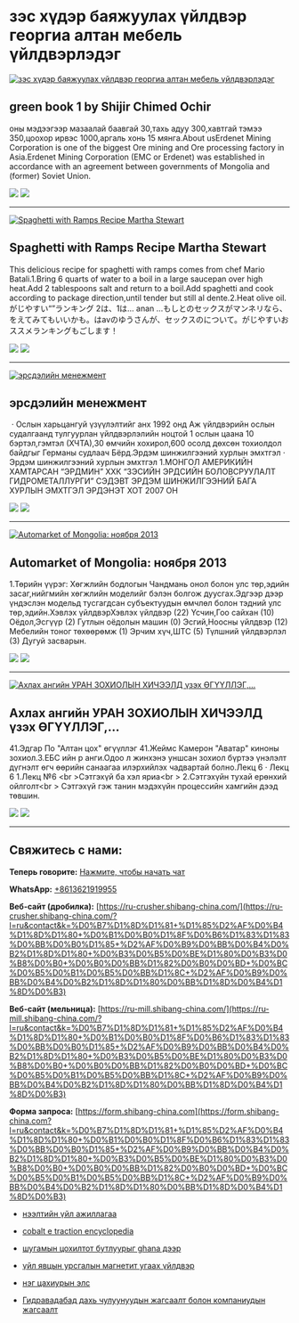 # зэс хүдэр баяжуулах үйлдвэр георгиа алтан мебель үйлдвэрлэдэг

<a href="https://swt.shibang-china.com/?l=ru&img&k=%D0%B7%D1%8D%D1%81+%D1%85%D2%AF%D0%B4%D1%8D%D1%80+%D0%B1%D0%B0%D1%8F%D0%B6%D1%83%D1%83%D0%BB%D0%B0%D1%85+%D2%AF%D0%B9%D0%BB%D0%B4%D0%B2%D1%8D%D1%80+%D0%B3%D0%B5%D0%BE%D1%80%D0%B3%D0%B8%D0%B0+%D0%B0%D0%BB%D1%82%D0%B0%D0%BD+%D0%BC%D0%B5%D0%B1%D0%B5%D0%BB%D1%8C+%D2%AF%D0%B9%D0%BB%D0%B4%D0%B2%D1%8D%D1%80%D0%BB%D1%8D%D0%B4%D1%8D%D0%B3" target="_blank">![зэс хүдэр баяжуулах үйлдвэр георгиа алтан мебель үйлдвэрлэдэг](http://static.shibang-china.com/all-800x300/231.jpg)</a>

## green book 1 by Shijir Chimed Ochir
оны мэдээгээр мазаалай баавгай 30,тахь адуу 300,хавтгай тэмээ 350,цоохор ирвэс 1000,аргаль хонь 15 мянга.About usErdenet Mining Corporation is one of the biggest Ore mining and Ore processing factory in Asia.Erdenet Mining Corporation (EMC or Erdenet) was established in accordance with an agreement between governments of Mongolia and (former) Soviet Union.


<a href="https://whatsapp.shibangsoft.com/WhatsApp.php" target="_blank" title="WhatsApp">![](http://static.shibang-china.com/icon/whatsapp.png)</a> <a href="https://swt.shibang-china.com/?l=ru&icon&k=%D0%B7%D1%8D%D1%81+%D1%85%D2%AF%D0%B4%D1%8D%D1%80+%D0%B1%D0%B0%D1%8F%D0%B6%D1%83%D1%83%D0%BB%D0%B0%D1%85+%D2%AF%D0%B9%D0%BB%D0%B4%D0%B2%D1%8D%D1%80+%D0%B3%D0%B5%D0%BE%D1%80%D0%B3%D0%B8%D0%B0+%D0%B0%D0%BB%D1%82%D0%B0%D0%BD+%D0%BC%D0%B5%D0%B1%D0%B5%D0%BB%D1%8C+%D2%AF%D0%B9%D0%BB%D0%B4%D0%B2%D1%8D%D1%80%D0%BB%D1%8D%D0%B4%D1%8D%D0%B3" target="_blank">![](http://static.shibang-china.com/icon/chat-ru.png)</a>

---

<a href="https://swt.shibang-china.com/?l=ru&img&k=%D0%B7%D1%8D%D1%81+%D1%85%D2%AF%D0%B4%D1%8D%D1%80+%D0%B1%D0%B0%D1%8F%D0%B6%D1%83%D1%83%D0%BB%D0%B0%D1%85+%D2%AF%D0%B9%D0%BB%D0%B4%D0%B2%D1%8D%D1%80+%D0%B3%D0%B5%D0%BE%D1%80%D0%B3%D0%B8%D0%B0+%D0%B0%D0%BB%D1%82%D0%B0%D0%BD+%D0%BC%D0%B5%D0%B1%D0%B5%D0%BB%D1%8C+%D2%AF%D0%B9%D0%BB%D0%B4%D0%B2%D1%8D%D1%80%D0%BB%D1%8D%D0%B4%D1%8D%D0%B3" target="_blank">![Spaghetti with Ramps Recipe Martha Stewart](http://static.shibang-china.com/all-800x300/140.jpg)</a>

## Spaghetti with Ramps Recipe Martha Stewart
This delicious recipe for spaghetti with ramps comes from chef Mario Batali.1.Bring 6 quarts of water to a boil in a large saucepan over high heat.Add 2 tablespoons salt and return to a boil.Add spaghetti and cook according to package direction,until tender but still al dente.2.Heat olive oil.がじやすい“”ランキング 2は、1は… anan …もしとのセックスがマンネリなら、をえてみてもいいかも。はavのゆうさんが、セックスのについて。がじやすいおススメランキングもごします！


<a href="https://whatsapp.shibangsoft.com/WhatsApp.php" target="_blank" title="WhatsApp">![](http://static.shibang-china.com/icon/whatsapp.png)</a> <a href="https://swt.shibang-china.com/?l=ru&icon&k=%D0%B7%D1%8D%D1%81+%D1%85%D2%AF%D0%B4%D1%8D%D1%80+%D0%B1%D0%B0%D1%8F%D0%B6%D1%83%D1%83%D0%BB%D0%B0%D1%85+%D2%AF%D0%B9%D0%BB%D0%B4%D0%B2%D1%8D%D1%80+%D0%B3%D0%B5%D0%BE%D1%80%D0%B3%D0%B8%D0%B0+%D0%B0%D0%BB%D1%82%D0%B0%D0%BD+%D0%BC%D0%B5%D0%B1%D0%B5%D0%BB%D1%8C+%D2%AF%D0%B9%D0%BB%D0%B4%D0%B2%D1%8D%D1%80%D0%BB%D1%8D%D0%B4%D1%8D%D0%B3" target="_blank">![](http://static.shibang-china.com/icon/chat-ru.png)</a>

---

<a href="https://swt.shibang-china.com/?l=ru&img&k=%D0%B7%D1%8D%D1%81+%D1%85%D2%AF%D0%B4%D1%8D%D1%80+%D0%B1%D0%B0%D1%8F%D0%B6%D1%83%D1%83%D0%BB%D0%B0%D1%85+%D2%AF%D0%B9%D0%BB%D0%B4%D0%B2%D1%8D%D1%80+%D0%B3%D0%B5%D0%BE%D1%80%D0%B3%D0%B8%D0%B0+%D0%B0%D0%BB%D1%82%D0%B0%D0%BD+%D0%BC%D0%B5%D0%B1%D0%B5%D0%BB%D1%8C+%D2%AF%D0%B9%D0%BB%D0%B4%D0%B2%D1%8D%D1%80%D0%BB%D1%8D%D0%B4%D1%8D%D0%B3" target="_blank">![эрсдэлийн менежмент](http://static.shibang-china.com/all-800x300/294.jpg)</a>

## эрсдэлийн менежмент
&nbsp;&#0183;&#32;Ослын харьцангуй үзүүлэлтийг анх 1992 онд Аж үйлдвэрийн ослын судалгаанд тулгуурлан үйлдвэрлэлийн ноцтой 1 ослын цаана 10 бэртэл,гэмтэл (ХЧТА),30 өмчийн хохирол,600 осолд дөхсөн тохиолдол байдгыг Германы судлаач Бёрд.Эрдэм шинжилгээний хурлын эмхтгэл&nbsp;&#0183;&#32;Эрдэм шинжилгээний хурлын эмхтгэл 1.МОНГОЛ АМЕРИКИЙН ХАМТАРСАН “ЭРДМИН” ХХК “ЗЭСИЙН ЭРДСИЙН БОЛОВСРУУЛАЛТ ГИДРОМЕТАЛЛУРГИ” СЭДЭВТ ЭРДЭМ ШИНЖИЛГЭЭНИЙ БАГА ХУРЛЫН ЭМХТГЭЛ ЭРДЭНЭТ ХОТ 2007 ОН


<a href="https://whatsapp.shibangsoft.com/WhatsApp.php" target="_blank" title="WhatsApp">![](http://static.shibang-china.com/icon/whatsapp.png)</a> <a href="https://swt.shibang-china.com/?l=ru&icon&k=%D0%B7%D1%8D%D1%81+%D1%85%D2%AF%D0%B4%D1%8D%D1%80+%D0%B1%D0%B0%D1%8F%D0%B6%D1%83%D1%83%D0%BB%D0%B0%D1%85+%D2%AF%D0%B9%D0%BB%D0%B4%D0%B2%D1%8D%D1%80+%D0%B3%D0%B5%D0%BE%D1%80%D0%B3%D0%B8%D0%B0+%D0%B0%D0%BB%D1%82%D0%B0%D0%BD+%D0%BC%D0%B5%D0%B1%D0%B5%D0%BB%D1%8C+%D2%AF%D0%B9%D0%BB%D0%B4%D0%B2%D1%8D%D1%80%D0%BB%D1%8D%D0%B4%D1%8D%D0%B3" target="_blank">![](http://static.shibang-china.com/icon/chat-ru.png)</a>

---

<a href="https://swt.shibang-china.com/?l=ru&img&k=%D0%B7%D1%8D%D1%81+%D1%85%D2%AF%D0%B4%D1%8D%D1%80+%D0%B1%D0%B0%D1%8F%D0%B6%D1%83%D1%83%D0%BB%D0%B0%D1%85+%D2%AF%D0%B9%D0%BB%D0%B4%D0%B2%D1%8D%D1%80+%D0%B3%D0%B5%D0%BE%D1%80%D0%B3%D0%B8%D0%B0+%D0%B0%D0%BB%D1%82%D0%B0%D0%BD+%D0%BC%D0%B5%D0%B1%D0%B5%D0%BB%D1%8C+%D2%AF%D0%B9%D0%BB%D0%B4%D0%B2%D1%8D%D1%80%D0%BB%D1%8D%D0%B4%D1%8D%D0%B3" target="_blank">![Automarket of Mongolia: ноября 2013](http://static.shibang-china.com/all-800x300/81.jpg)</a>

## Automarket of Mongolia: ноября 2013
1.Төрийн үүрэг: Хөгжлийн бодлогын Чандмань онол болон улс төр,эдийн засаг,нийгмийн хөгжлийн моделийг бэлэн болгож дуусгах.Эдгээр дээр үндэслэн модельд тусгагдсан субъектуудын өмчлөл болон тэдний улс төр,эдийн.Хэвлэх үйлдвэрХэвлэх үйлдвэр (22) Үсчин,Гоо сайхан (10) Оёдол,Эсгүүр (2) Гутлын оёдолын машин (0) Эсгий,Ноосны үйлдвэр (12) Мебелийн тоног төхөөрөмж (1) Эрчим хүч,ШТС (5) Түлшний үйлдвэрлэл (3) Дугуй засварын.


<a href="https://whatsapp.shibangsoft.com/WhatsApp.php" target="_blank" title="WhatsApp">![](http://static.shibang-china.com/icon/whatsapp.png)</a> <a href="https://swt.shibang-china.com/?l=ru&icon&k=%D0%B7%D1%8D%D1%81+%D1%85%D2%AF%D0%B4%D1%8D%D1%80+%D0%B1%D0%B0%D1%8F%D0%B6%D1%83%D1%83%D0%BB%D0%B0%D1%85+%D2%AF%D0%B9%D0%BB%D0%B4%D0%B2%D1%8D%D1%80+%D0%B3%D0%B5%D0%BE%D1%80%D0%B3%D0%B8%D0%B0+%D0%B0%D0%BB%D1%82%D0%B0%D0%BD+%D0%BC%D0%B5%D0%B1%D0%B5%D0%BB%D1%8C+%D2%AF%D0%B9%D0%BB%D0%B4%D0%B2%D1%8D%D1%80%D0%BB%D1%8D%D0%B4%D1%8D%D0%B3" target="_blank">![](http://static.shibang-china.com/icon/chat-ru.png)</a>

---

<a href="https://swt.shibang-china.com/?l=ru&img&k=%D0%B7%D1%8D%D1%81+%D1%85%D2%AF%D0%B4%D1%8D%D1%80+%D0%B1%D0%B0%D1%8F%D0%B6%D1%83%D1%83%D0%BB%D0%B0%D1%85+%D2%AF%D0%B9%D0%BB%D0%B4%D0%B2%D1%8D%D1%80+%D0%B3%D0%B5%D0%BE%D1%80%D0%B3%D0%B8%D0%B0+%D0%B0%D0%BB%D1%82%D0%B0%D0%BD+%D0%BC%D0%B5%D0%B1%D0%B5%D0%BB%D1%8C+%D2%AF%D0%B9%D0%BB%D0%B4%D0%B2%D1%8D%D1%80%D0%BB%D1%8D%D0%B4%D1%8D%D0%B3" target="_blank">![Ахлах ангийн УРАН ЗОХИОЛЫН ХИЧЭЭЛД үзэх ӨГҮҮЛЛЭГ,…](http://static.shibang-china.com/all-800x300/840.jpg)</a>

## Ахлах ангийн УРАН ЗОХИОЛЫН ХИЧЭЭЛД үзэх ӨГҮҮЛЛЭГ,…
41.Эдгар По &quot;Алтан цох&quot; өгүүллэг 41.Жеймс Камерон &quot;Аватар&quot; киноны зохиол.3.ЕБС ийн р анги.Одоо л жинхэнэ уншсан зохиол бүртээ үнэлэлт дүгнэлт өгч өөрийн санаагаа илэрхийлэх чадвартай болно.Лекц 6&nbsp;&#0183;&#32;Лекц 6 1.Лекц №6 &lt;br &gt;Сэтгэхүй ба хэл яриа&lt;br &gt; 2.Сэтгэхүйн тухай ерөнхий ойлголт&lt;br &gt; Сэтгэхүй гэж танин мэдэхүйн процессийн хамгийн дээд төвшин.


<a href="https://whatsapp.shibangsoft.com/WhatsApp.php" target="_blank" title="WhatsApp">![](http://static.shibang-china.com/icon/whatsapp.png)</a> <a href="https://swt.shibang-china.com/?l=ru&icon&k=%D0%B7%D1%8D%D1%81+%D1%85%D2%AF%D0%B4%D1%8D%D1%80+%D0%B1%D0%B0%D1%8F%D0%B6%D1%83%D1%83%D0%BB%D0%B0%D1%85+%D2%AF%D0%B9%D0%BB%D0%B4%D0%B2%D1%8D%D1%80+%D0%B3%D0%B5%D0%BE%D1%80%D0%B3%D0%B8%D0%B0+%D0%B0%D0%BB%D1%82%D0%B0%D0%BD+%D0%BC%D0%B5%D0%B1%D0%B5%D0%BB%D1%8C+%D2%AF%D0%B9%D0%BB%D0%B4%D0%B2%D1%8D%D1%80%D0%BB%D1%8D%D0%B4%D1%8D%D0%B3" target="_blank">![](http://static.shibang-china.com/icon/chat-ru.png)</a>

---
## Свяжитесь с нами:

**Теперь говорите:** [Нажмите, чтобы начать чат](https://swt.shibang-china.com?l=ru&contact&k=%D0%B7%D1%8D%D1%81+%D1%85%D2%AF%D0%B4%D1%8D%D1%80+%D0%B1%D0%B0%D1%8F%D0%B6%D1%83%D1%83%D0%BB%D0%B0%D1%85+%D2%AF%D0%B9%D0%BB%D0%B4%D0%B2%D1%8D%D1%80+%D0%B3%D0%B5%D0%BE%D1%80%D0%B3%D0%B8%D0%B0+%D0%B0%D0%BB%D1%82%D0%B0%D0%BD+%D0%BC%D0%B5%D0%B1%D0%B5%D0%BB%D1%8C+%D2%AF%D0%B9%D0%BB%D0%B4%D0%B2%D1%8D%D1%80%D0%BB%D1%8D%D0%B4%D1%8D%D0%B3)

**WhatsApp:**  [+8613621919955](https://whatsapp.shibangsoft.com/WhatsApp.php)

**Веб-сайт (дробилка):** [https://ru-crusher.shibang-china.com/](https://ru-crusher.shibang-china.com/?l=ru&contact&k=%D0%B7%D1%8D%D1%81+%D1%85%D2%AF%D0%B4%D1%8D%D1%80+%D0%B1%D0%B0%D1%8F%D0%B6%D1%83%D1%83%D0%BB%D0%B0%D1%85+%D2%AF%D0%B9%D0%BB%D0%B4%D0%B2%D1%8D%D1%80+%D0%B3%D0%B5%D0%BE%D1%80%D0%B3%D0%B8%D0%B0+%D0%B0%D0%BB%D1%82%D0%B0%D0%BD+%D0%BC%D0%B5%D0%B1%D0%B5%D0%BB%D1%8C+%D2%AF%D0%B9%D0%BB%D0%B4%D0%B2%D1%8D%D1%80%D0%BB%D1%8D%D0%B4%D1%8D%D0%B3)

**Веб-сайт (мельница):** [https://ru-mill.shibang-china.com/](https://ru-mill.shibang-china.com/?l=ru&contact&k=%D0%B7%D1%8D%D1%81+%D1%85%D2%AF%D0%B4%D1%8D%D1%80+%D0%B1%D0%B0%D1%8F%D0%B6%D1%83%D1%83%D0%BB%D0%B0%D1%85+%D2%AF%D0%B9%D0%BB%D0%B4%D0%B2%D1%8D%D1%80+%D0%B3%D0%B5%D0%BE%D1%80%D0%B3%D0%B8%D0%B0+%D0%B0%D0%BB%D1%82%D0%B0%D0%BD+%D0%BC%D0%B5%D0%B1%D0%B5%D0%BB%D1%8C+%D2%AF%D0%B9%D0%BB%D0%B4%D0%B2%D1%8D%D1%80%D0%BB%D1%8D%D0%B4%D1%8D%D0%B3)

**Форма запроса:** [https://form.shibang-china.com](https://form.shibang-china.com?l=ru&contact&k=%D0%B7%D1%8D%D1%81+%D1%85%D2%AF%D0%B4%D1%8D%D1%80+%D0%B1%D0%B0%D1%8F%D0%B6%D1%83%D1%83%D0%BB%D0%B0%D1%85+%D2%AF%D0%B9%D0%BB%D0%B4%D0%B2%D1%8D%D1%80+%D0%B3%D0%B5%D0%BE%D1%80%D0%B3%D0%B8%D0%B0+%D0%B0%D0%BB%D1%82%D0%B0%D0%BD+%D0%BC%D0%B5%D0%B1%D0%B5%D0%BB%D1%8C+%D2%AF%D0%B9%D0%BB%D0%B4%D0%B2%D1%8D%D1%80%D0%BB%D1%8D%D0%B4%D1%8D%D0%B3)

* [нээлтийн үйл ажиллагаа](../126/%D0%BD%D1%8D%D1%8D%D0%BB%D1%82%D0%B8%D0%B9%D0%BD%20%D2%AF%D0%B9%D0%BB%20%D0%B0%D0%B6%D0%B8%D0%BB%D0%BB%D0%B0%D0%B3%D0%B0%D0%B0.md)

* [cobalt e traction encyclopedia](../129/cobalt%20e%20traction%20encyclopedia.md)

* [шугамын цохилтот бутлуурыг ghana дээр](../127/%D1%88%D1%83%D0%B3%D0%B0%D0%BC%D1%8B%D0%BD%20%D1%86%D0%BE%D1%85%D0%B8%D0%BB%D1%82%D0%BE%D1%82%20%D0%B1%D1%83%D1%82%D0%BB%D1%83%D1%83%D1%80%D1%8B%D0%B3%20ghana%20%D0%B4%D1%8D%D1%8D%D1%80.md)

* [үйл явцын урсгалын магнетит угаах үйлдвэр](../130/%D2%AF%D0%B9%D0%BB%20%D1%8F%D0%B2%D1%86%D1%8B%D0%BD%20%D1%83%D1%80%D1%81%D0%B3%D0%B0%D0%BB%D1%8B%D0%BD%20%D0%BC%D0%B0%D0%B3%D0%BD%D0%B5%D1%82%D0%B8%D1%82%20%D1%83%D0%B3%D0%B0%D0%B0%D1%85%20%D2%AF%D0%B9%D0%BB%D0%B4%D0%B2%D1%8D%D1%80.md)

* [нэг цахиурын элс](../129/%D0%BD%D1%8D%D0%B3%20%D1%86%D0%B0%D1%85%D0%B8%D1%83%D1%80%D1%8B%D0%BD%20%D1%8D%D0%BB%D1%81.md)

* [Гидравадабад дахь чулуунуудын жагсаалт болон компаниудын жагсаалт](../128/%D0%93%D0%B8%D0%B4%D1%80%D0%B0%D0%B2%D0%B0%D0%B4%D0%B0%D0%B1%D0%B0%D0%B4%20%D0%B4%D0%B0%D1%85%D1%8C%20%D1%87%D1%83%D0%BB%D1%83%D1%83%D0%BD%D1%83%D1%83%D0%B4%D1%8B%D0%BD%20%D0%B6%D0%B0%D0%B3%D1%81%D0%B0%D0%B0%D0%BB%D1%82%20%D0%B1%D0%BE%D0%BB%D0%BE%D0%BD%20%D0%BA%D0%BE%D0%BC%D0%BF%D0%B0%D0%BD%D0%B8%D1%83%D0%B4%D1%8B%D0%BD%20%D0%B6%D0%B0%D0%B3%D1%81%D0%B0%D0%B0%D0%BB%D1%82.md)